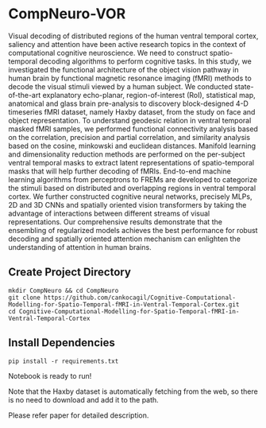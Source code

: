 # CompNeuro-VOR

Visual decoding of distributed regions of the human ventral temporal cortex, saliency and attention have been active research topics in the context of computational cognitive neuroscience. We need to construct spatio-temporal decoding algorithms to perform cognitive tasks. In this study, we investigated the functional architecture of the object vision pathway in human brain by functional magnetic resonance imaging (fMRI) methods to decode the visual stimuli viewed by a human subject. We conducted state-of-the-art explanatory echo-planar, region-of-interest (RoI), statistical map, anatomical and glass brain pre-analysis to discovery block-designed 4-D timeseries fMRI dataset, namely Haxby dataset, from the study on face and object representation. To understand geodesic relation in ventral temporal masked fMRI samples, we performed functional connectivity analysis based on the correlation, precision and partial correlation, and similarity analysis based on the cosine, minkowski and euclidean distances. Manifold learning and dimensionality reduction methods are performed on the per-subject ventral temporal masks to extract latent representations of spatio-temporal masks that will help further decoding of fMRIs. End-to-end machine learning algorithms from perceptrons to FREMs are developed to categorize the stimuli based on distributed and overlapping regions in ventral temporal cortex. We further constructed cognitive neural networks, precisely MLPs, 2D and 3D  CNNs and spatially oriented vision transformers by taking the advantage of interactions between different streams of visual representations. Our comprehensive results demonstrate that the ensembling of regularized models achieves the best performance for robust decoding and spatially oriented attention mechanism can enlighten the understanding of attention in human brains.   


## Create Project Directory 
```
mkdir CompNeuro && cd CompNeuro
git clone https://github.com/cankocagil/Cognitive-Computational-Modelling-for-Spatio-Temporal-fMRI-in-Ventral-Temporal-Cortex.git
cd Cognitive-Computational-Modelling-for-Spatio-Temporal-fMRI-in-Ventral-Temporal-Cortex
```

## Install Dependencies
```
pip install -r requirements.txt

```

Notebook is ready to run!


Note that the Haxby dataset is automatically fetching from the web, so there is no need to download and add it to the path.

Please refer paper for detailed description. 

